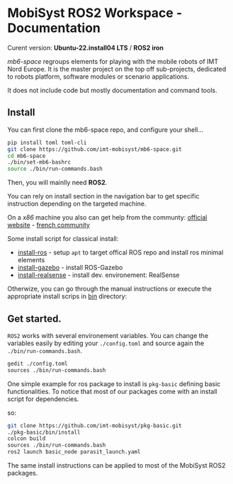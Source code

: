 # MobiSyst ROS2 Workspace - Documentation

Curent version: **Ubuntu-22.install04 LTS** / **ROS2 iron**

_mb6-space_ regroups elements for playing with the mobile robots of IMT Nord Europe.
It is the master project on the top off sub-projects, dedicated to robots platform, software modules or scenario applications.

It does not include code but mostly documentation and command tools.


## Install

You can first clone the mb6-space repo, and configure your shell...

```sh
pip install toml toml-cli
git clone https://github.com/imt-mobisyst/mb6-space.git
cd mb6-space
./bin/set-mb6-bashrc
source ./bin/run-commands.bash
```

Then, you will mainlly need **ROS2**.

You can rely on install section in the navigation bar to get specific instruction depending on the targeted machine.

On a _x86_ machine you also can get help from the communty: [official website](https://ubuntu.com/) - [french community](https://www.ubuntu-fr.org/)

Some install script for classical install:

- [install-ros](./bin/install-ros) - setup `apt` to target offical ROS repo and install ros minimal elements
- [install-gazebo](./bin/install-gazebo) - install ROS-Gazebo
- [install-realsense](./bin/install-realsense) - install dev. environement: RealSense

Otherwize, you can go through the manual instructions or execute the appropriate install scrips in [bin](./bin) directory:

## Get started.

`ROS2` works with several environement variables. 
You can change the variables easily by editing your `./config.toml` and source again the `./bin/run-commands.bash`.

```sh
gedit ./config.toml
sources ./bin/run-commands.bash
```

One simple example for ros package to install is `pkg-basic` defining basic functionalities.
To notice that most of our packages come with an install script for dependencies.

so:

```sh
git clone https://github.com/imt-mobisyst/pkg-basic.git
./pkg-basic/bin/install
colcon build
sources ./bin/run-commands.bash
ros2 launch basic_node parasit_launch.yaml
```

The same install instructions can be applied to most of the MobiSyst ROS2 packages.

